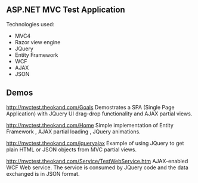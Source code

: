 ﻿ASP.NET MVC Test Application
-----------------------------

Technologies used:
- MVC4
- Razor view engine
- JQuery
- Entity Framework
- WCF
- AJAX 
- JSON

Demos
-----

http://mvctest.theokand.com/Goals
Demostrates a SPA (Single Page Application) with JQuery UI drag-drop functionality and AJAX partial views.

http://mvctest.theokand.com/Home
Simple implementation of Entity Framework , AJAX partial loading , JQuery animations.

http://mvctest.theokand.com/jqueryajax
Example of using JQuery to get plain HTML or JSON objects from MVC partial views.

http://mvctest.theokand.com/Service/TestWebService.htm
AJAX-enabled WCF Web service. The service is consumed by JQuery code and the data exchanged is in JSON format.

